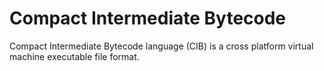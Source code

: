 # Compact Intermediate Bytecode
 Compact Intermediate Bytecode language (CIB) is a cross platform virtual machine executable file format.
